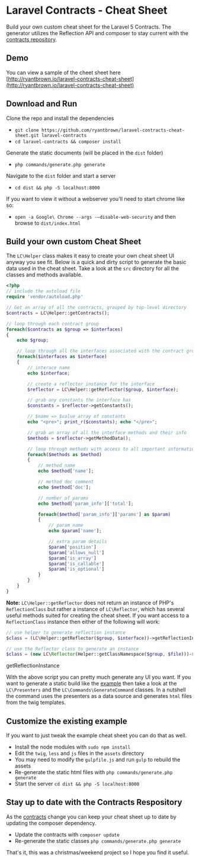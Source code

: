 
Laravel Contracts - Cheat Sheet
========

Build your own custom cheat sheet for the Laravel 5 Contracts.
The generator utilizes the Reflection API and composer to stay
current with the [contracts repository](https://github.com/illuminate/contracts).

Demo
------

You can view a sample of the cheet sheet here
[http://ryantbrown.io/laravel-contracts-cheat-sheet](http://ryantbrown.io/laravel-contracts-cheat-sheet)

Download and Run
------

Clone the repo and install the dependencies
* ```git clone https://github.com/ryantbrown/laravel-contracts-cheat-sheet.git laravel-contracts```
* ```cd laravel-contracts && composer install```

Generate the static documents (will be placed in the ```dist``` folder)
* ```php commands/generate.php generate```

Navigate to the ```dist``` folder and start a server
* ```cd dist && php -S localhost:8000```

If you want to view it without a webserver you'll need to start chrome like so:
* ```open -a Google\ Chrome --args -–disable-web-security``` and then browse to ```dist/index.html```


Build your own custom Cheat Sheet
------

The ```LC\Helper``` class makes it easy to create your own cheat sheet UI anyway
you see fit. Below is a quick and dirty script to generate the basic data used
in the cheat sheet.  Take a look at the ```src``` directory for all the classes
and methods available.

```php
<?php
// include the autoload file
require 'vendor/autoload.php'

// Get an array of all the contracts, grouped by top-level directory
$contracts = LC\Helper::getContracts();

// loop through each contract group
foreach($contracts as $group => $interfaces)
{
    echo $group;

    // loop through all the interfaces associated with the contract group
    foreach($interfaces as $interface)
    {
        // interace name
        echo $interface;

        // create a reflector instance for the interface
        $reflector = LC\Helper::getReflector($group, $interface);

        // grab any constants the interface has
        $constants = $reflector->getConstants();

        // $name => $value array of constants
        echo "<pre>"; print_r($constants); echo "</pre>";

        // grab an array of all the interface methods and their info
        $methods = $reflector->getMethodData();

        // loop through methods with access to all important information
        foreach($methods as $method)
        {
            // method name
            echo $method['name'];

            // method doc comment
            echo $method['doc'];

            // number of params
            echo $method['param_info']['total'];

            foreach($method['param_info']['params'] as $param)
            {
                // param name
                echo $param['name'];

                // extra param details
                $param['position']
                $param['allows_null']
                $param['is_array']
                $param['is_callable']
                $param['is_optional']
            }
        }
    }
}
```

**Note:** ```LC\Helper::getReflector``` does not return an instance of PHP's ```ReflectionClass``` but rather a
instance of ```LC\Reflector```, which has several useful methods suited for creating the cheat sheet.
If you want access to a ```ReflectionClass``` instance then either of the following will work:

```php
// use helper to generate reflection instance
$class = (LC\Helper::getReflector($group, $interface))->getReflectionInstance();

// use the Reflector class to generate an instance
$class = (new LC\Reflector(Helper::getClassNamespace($group, $file)))->getReflectionInstance();
```


getReflectionInstance

With the above script you can pretty much generate any UI you want. If you want to generate a
static build like the [example](http://ryantbrown.io/laravel-contracts-cheat-sheet) then take
a look at the ```LC\Presenters``` and the ```LC\Commands\GenerateCommand``` classes.  In a
nutshell the command uses the presenters as a data source and generates ```html``` files
from the twig templates.

Customize the existing example
------

If you want to just tweak the example cheat sheet you can do that as well.

* Install the node modules with ```sudo npm install```
* Edit the ```twig```, ```less``` and ```js``` files in the ```assets``` directory
* You may need to modify the ```gulpfile.js``` and run ```gulp``` to rebuild the assets
* Re-generate the static html files with ```php commands/generate.php generate```
* Start the server ```cd dist && php -S localhost:8000```

Stay up to date with the Contracts Respository
------

As the [contracts](https://github.com/illuminate/contracts) change you can keep your cheat sheet up to date by updating the composer dependency.

* Update the contracts with ```composer update```
* Re-generate the static classes ```php commands/generate.php generate```


That's it, this was a christmas/weekend project so I hope you find it useful.